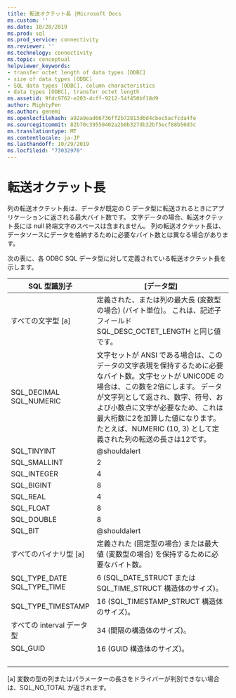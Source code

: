 ```yaml
---
title: 転送オクテット長 |Microsoft Docs
ms.custom: ''
ms.date: 10/28/2019
ms.prod: sql
ms.prod_service: connectivity
ms.reviewer: ''
ms.technology: connectivity
ms.topic: conceptual
helpviewer_keywords:
- transfer octet length of data types [ODBC]
- size of data types [ODBC]
- SQL data types [ODBC], column characteristics
- data types [ODBC], transfer octet length
ms.assetid: 9fdc9762-e203-4cff-9212-54f450bf18d9
author: MightyPen
ms.author: genemi
ms.openlocfilehash: a92a9ead66736ff2b72813d6d4cbec5acfcda4fe
ms.sourcegitcommit: 82b70c39550402a2b0b327db32bf5ecf88b50d3c
ms.translationtype: MT
ms.contentlocale: ja-JP
ms.lasthandoff: 10/29/2019
ms.locfileid: "73032970"
---
```

# <a name="transfer-octet-length"></a>転送オクテット長
列の転送オクテット長は、データが既定の C データ型に転送されるときにアプリケーションに返される最大バイト数です。 文字データの場合、転送オクテット長には null 終端文字のスペースは含まれません。 列の転送オクテット長は、データソースにデータを格納するために必要なバイト数とは異なる場合があります。  
  
 次の表に、各 ODBC SQL データ型に対して定義されている転送オクテット長を示します。  
  
|SQL 型識別子|[データ型]|  
|-------------------------|------------|  
|すべての文字型 [a]|定義された、または列の最大長 (変数型の場合) (バイト単位)。 これは、記述子フィールド SQL_DESC_OCTET_LENGTH と同じ値です。|  
|SQL_DECIMAL<br />SQL_NUMERIC|文字セットが ANSI である場合は、このデータの文字表現を保持するために必要なバイト数。文字セットが UNICODE の場合は、この数を2倍にします。 データが文字列として返され、数字、符号、および小数点に文字が必要なため、これは最大桁数に2を加算した値になります。 たとえば、NUMERIC (10, 3) として定義された列の転送の長さは12です。|  
|SQL_TINYINT|@shouldalert|  
|SQL_SMALLINT|2|  
|SQL_INTEGER|4|  
|SQL_BIGINT| 8 |  
|SQL_REAL|4|  
|SQL_FLOAT|8|  
|SQL_DOUBLE|8|  
|SQL_BIT|@shouldalert|  
|すべてのバイナリ型 [a]|定義された (固定型の場合) または最大値 (変数型の場合) を保持するために必要なバイト数。|  
|SQL_TYPE_DATE<br />SQL_TYPE_TIME|6 (SQL_DATE_STRUCT または SQL_TIME_STRUCT 構造体のサイズ)。|  
|SQL_TYPE_TIMESTAMP|16 (SQL_TIMESTAMP_STRUCT 構造体のサイズ)。|  
|すべての interval データ型|34 (間隔の構造体のサイズ)。|  
|SQL_GUID|16 (GUID 構造体のサイズ)。|  
| &nbsp; | &nbsp; |

 [a] 変数の型の列またはパラメーターの長さをドライバーが判別できない場合は、SQL_NO_TOTAL が返されます。
